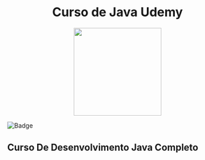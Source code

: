 <h1 align="center">Curso de Java Udemy</h1>
<div align="center"><img src=https://github.com/Fas-naWeb/CURSO-JAVA-UDEMY/blob/main/Curso_Java_Udemy/recursos/logo5.png width=200px></div>

![Badge](http://img.shields.io/static/v1?label=STATUS-DO-CURSO&message=%20CONCLUIDO&color=RED&style=for-the-badge)

<h2>Curso De Desenvolvimento Java Completo</h2>
